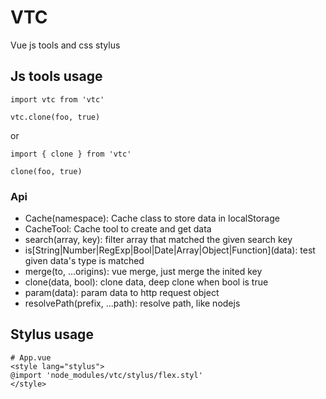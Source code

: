 # VTC
Vue js tools and css stylus

## Js tools usage
```
import vtc from 'vtc'

vtc.clone(foo, true)
```
or
```
import { clone } from 'vtc'

clone(foo, true)
```

### Api
- Cache(namespace): Cache class to store data in localStorage
- CacheTool: Cache tool to create and get data
- search(array, key): filter array that matched the given search key
- is\[String|Number|RegExp|Bool|Date|Array|Object|Function\](data): test given data's type is matched
- merge(to, ...origins): vue merge, just merge the inited key
- clone(data, bool): clone data, deep clone when bool is true
- param(data): param data to http request object
- resolvePath(prefix, ...path): resolve path, like nodejs

## Stylus usage
```
# App.vue
<style lang="stylus">
@import 'node_modules/vtc/stylus/flex.styl'
</style>
```
